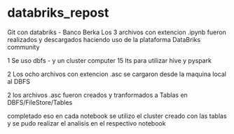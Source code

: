 # databriks_repost
Git con databriks - Banco Berka 
Los 3 archivos con extencion .ipynb  fueron realizados  y descargados haciendo uso  de la plataforma DataBriks community 

1 Se uso dbfs - y un cluster computer 15 lts para utilizar hive y pyspark

2 Los ocho archivos con extencion .asc se cargaron desde la maquina local al DBFS

2 los archivos .asc fueron creados y tranformados a Tablas en DBFS/FileStore/Tables 


completado eso en cada notebook se utilizo el cluster creado con las tablas y se pudo realizar el analisis en el respectivo notebook
